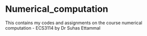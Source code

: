# Numerical_computation
This contains my codes and assignments on the course numerical computation - ECS3114 by Dr Suhas Ettammal
